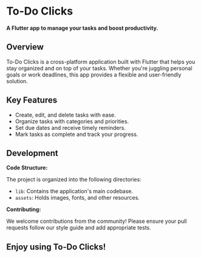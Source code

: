 # To-Do Clicks

**A Flutter app to manage your tasks and boost productivity.**

## Overview

To-Do Clicks is a cross-platform application built with Flutter that helps you stay organized and on top of your tasks. Whether you're juggling personal goals or work deadlines, this app provides a flexible and user-friendly solution.

## Key Features

* Create, edit, and delete tasks with ease.
* Organize tasks with categories and priorities.
* Set due dates and receive timely reminders.
* Mark tasks as complete and track your progress.

## Development

**Code Structure:**

The project is organized into the following directories:

* `lib`: Contains the application's main codebase.
* `assets`: Holds images, fonts, and other resources.

**Contributing:**

We welcome contributions from the community! Please ensure your pull requests follow our style guide and add appropriate tests.

## Enjoy using To-Do Clicks!
